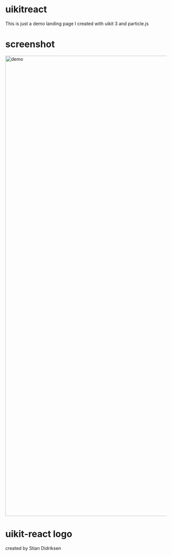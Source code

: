 # uikitreact
This is just a demo landing page I created with uikit 3 and particle.js

# screenshot
<img width="1440" alt="demo" src="https://user-images.githubusercontent.com/19999634/112697189-53378580-8e44-11eb-8b53-ec720b0de0bb.png">


# uikit-react logo
created by Stian Didriksen
